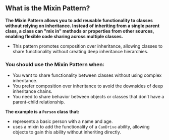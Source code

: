 ## What is the Mixin Pattern?

**The Mixin Pattern allows you to add reusable functionality to classes without relying on inheritance. Instead of inheriting from a single parent class, a class can "mix in" methods or properties from other sources, enabling flexible code sharing across multiple classes.** 

* This pattern promotes composition over inheritance, allowing classes to share functionality without creating deep inheritance hierarchies.

### You should use the Mixin Pattern when:

* You want to share functionality between classes without using complex inheritance.
* You prefer composition over inheritance to avoid the downsides of deep inheritance chains.
* You need to share behavior between objects or classes that don’t have a parent-child relationship.

**The example is a `Person` class that:**

* represents a basic person with a name and age.
* uses a mixin to add the functionality of a `CanDrive` ability, allowing objects to gain this ability without inheriting directly.
